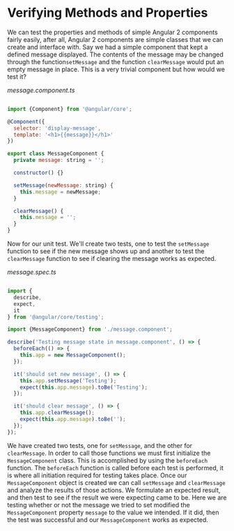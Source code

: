 # Verifying Methods and Properties

We can test the properties and methods of simple Angular 2 components fairly easily, after all, Angular 2 components are simple classes that we can create and interface with. Say we had a simple component that kept a defined message displayed. The contents of the message may be changed through the function`setMessage` and the function `clearMessage` would put an empty message in place. This is a very trivial component but how would we test it?

*message.component.ts*

```js

import {Component} from '@angular/core';

@Component({
  selector: 'display-message',
  template: '<h1>{{message}}</h1>'
})

export class MessageComponent {
  private message: string = '';

  constructor() {}

  setMessage(newMessage: string) {
  	this.message = newMessage;
  }

  clearMessage() {
    this.message = '';
  }
}
```

Now for our unit test. We'll create two tests, one to test the `setMessage` function to see if the new message shows up and another to test the `clearMessage` function to see if clearing the message works as expected.

*message.spec.ts*

```js

import {
  describe,
  expect,
  it
} from '@angular/core/testing';

import {MessageComponent} from './message.component';

describe('Testing message state in message.component', () => {
  beforeEach(() => {
    this.app = new MessageComponent();
  });

  it('should set new message', () => {
    this.app.setMessage('Testing');
    expect(this.app.message).toBe('Testing');
  });

  it('should clear message', () => {
    this.app.clearMessage();
    expect(this.app.message).toBe('');
  });
});
```

We have created two tests, one for `setMessage`, and the other for `clearMessage`. In order to call those functions we must first initialize the `MessageComponent` class. This is accomplished by using the `beforeEach` function. The `beforeEach` function is called before each test is performed, it is where all initiation required for testing takes place. Once our `MessageComponent` object is created we can call `setMessage` and `clearMessage` and analyze the results of those actions. We formulate an expected result, and then test to see if the result we were expecting came to be. Here we are testing whether or not the message we tried to set modified the `MessageComponent` property `message` to the value we intended. If it did, then the test was successful and our `MessageComponent` works as expected.
